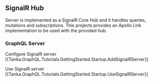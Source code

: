 ## SignalR Hub

Server is implemented as a SignalR Core Hub and it handles queries, mutations
and subscriptions. This projects provides an Apollo Link implementation to be
used with the provided hub.

### GraphQL Server

Configure SignalR server
[{Tanka.GraphQL.Tutorials.GettingStarted.Startup.AddSignalRServer}]

Use SignalR server
[{Tanka.GraphQL.Tutorials.GettingStarted.Startup.UseSignalRServer}]